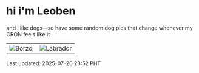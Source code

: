 # hi i'm Leoben

and i like dogs—so have some random dog pics that change whenever my CRON feels like it

|  |  |
|--------|----------|
| ![Borzoi](https://random-dog-vercel.vercel.app/api/random-borzoi?v=1753026735) | ![Labrador](https://random-dog-vercel.vercel.app/api/random-labrador?v=1753026735) |

Last updated: 2025-07-20 23:52 PHT
